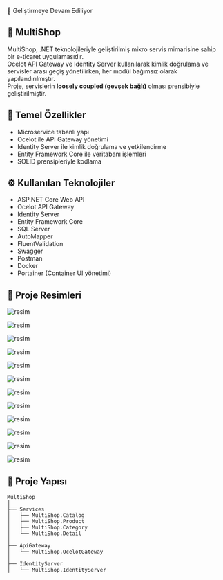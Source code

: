 🚧 Geliştirmeye Devam Ediliyor
## 🛒 MultiShop

MultiShop, .NET teknolojileriyle geliştirilmiş mikro servis mimarisine sahip bir e-ticaret uygulamasıdır.  
Ocelot API Gateway ve Identity Server kullanılarak kimlik doğrulama ve servisler arası geçiş yönetilirken, her modül bağımsız olarak yapılandırılmıştır.  
Proje, servislerin **loosely coupled (gevşek bağlı)** olması prensibiyle geliştirilmiştir.

## 🚀 Temel Özellikler

- Microservice tabanlı yapı
- Ocelot ile API Gateway yönetimi
- Identity Server ile kimlik doğrulama ve yetkilendirme
- Entity Framework Core ile veritabanı işlemleri
- SOLID prensipleriyle kodlama

## ⚙️ Kullanılan Teknolojiler

- ASP.NET Core Web API  
- Ocelot API Gateway  
- Identity Server 
- Entity Framework Core  
- SQL Server  
- AutoMapper  
- FluentValidation  
- Swagger  
- Postman
- Docker
- Portainer (Container UI yönetimi)  

## 📸 Proje Resimleri

![resim](readmeImage/1.png)

![resim](readmeImage/2.png)

![resim](readmeImage/3.png)

![resim](readmeImage/4.png)

![resim](readmeImage/5.png)

![resim](readmeImage/6.png)

![resim](readmeImage/7.png)

![resim](readmeImage/8.png)

![resim](readmeImage/9.png)

![resim](readmeImage/10.png)

![resim](readmeImage/11.png)

![resim](readmeImage/12.png)

## 📁 Proje Yapısı

```text
MultiShop
│
├── Services
│   ├── MultiShop.Catalog
│   ├── MultiShop.Product
│   ├── MultiShop.Category
│   └── MultiShop.Detail
│
├── ApiGateway
│   └── MultiShop.OcelotGateway
│
├── IdentityServer
│   └── MultiShop.IdentityServer
